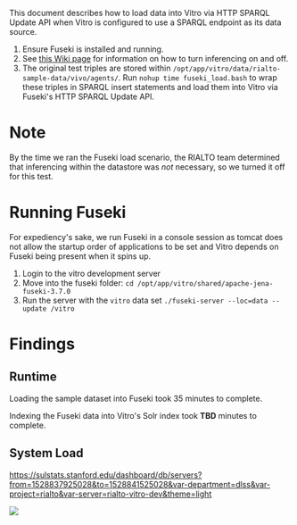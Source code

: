 This document describes how to load data into Vitro via HTTP SPARQL Update API when Vitro is configured to use a SPARQL endpoint as its data source.

1. Ensure Fuseki is installed and running.
2. See [this Wiki page](https://github.com/sul-dlss/rialto/wiki/Disable-enable-inferencing-at-startup) for information on how to turn inferencing on and off.
3. The original test triples are stored within `/opt/app/vitro/data/rialto-sample-data/vivo/agents/`. Run `nohup time fuseki_load.bash` to wrap these triples in SPARQL insert statements and load them into Vitro via Fuseki's HTTP SPARQL Update API.

# Note

By the time we ran the Fuseki load scenario, the RIALTO team determined that inferencing within the datastore was *not* necessary, so we turned it off for this test.

# Running Fuseki

For expediency's sake, we run Fuseki in a console session as tomcat does not allow the startup order of applications to be set and Vitro depends on Fuseki being present when it spins up.

1. Login to the vitro development server
2. Move into the fuseki folder: `cd /opt/app/vitro/shared/apache-jena-fuseki-3.7.0`
3. Run the server with the `vitro` data set `./fuseki-server --loc=data --update /vitro`

# Findings

## Runtime

Loading the sample dataset into Fuseki took 35 minutes to complete. 

Indexing the Fuseki data into Vitro's Solr index took **TBD** minutes to complete.

## System Load

https://sulstats.stanford.edu/dashboard/db/servers?from=1528837925028&to=1528841525028&var-department=dlss&var-project=rialto&var-server=rialto-vitro-dev&theme=light

![](https://user-images.githubusercontent.com/131982/41320098-3f6139d4-6e53-11e8-8a98-64b28b61f574.png)
